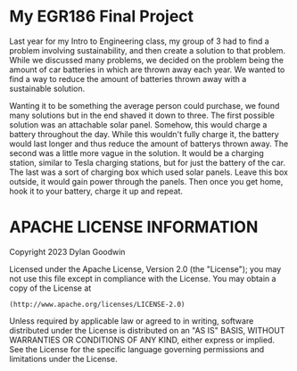 # My EGR186 Final Project
Last year for my Intro to Engineering class, my group of 3 had to find a problem involving sustainability, and then create a solution to that problem.
While we discussed many problems, we decided on the problem being the amount of car batteries in which are thrown away each year.  We wanted to find a way to reduce the amount of batteries thrown away with a sustainable solution.

Wanting it to be something the average person could purchase, we found many solutions but in the end shaved it down to three.
The first possible solution was an attachable solar panel.  Somehow, this would charge a battery throughout the day.  While this wouldn't fully charge it, the battery would last longer and thus reduce the amount of batterys thrown away.
The second was a little more vague in the solution.  It would be a charging station, similar to Tesla charging stations, but for just the battery of the car.
The last was a sort of charging box which used solar panels.  Leave this box outside, it would gain power through the panels.  Then once you get home, hook it to your battery, charge it up and repeat.


# APACHE LICENSE INFORMATION
Copyright 2023 Dylan Goodwin

Licensed under the Apache License, Version 2.0 (the "License");
you may not use this file except in compliance with the License.
You may obtain a copy of the License at

    (http://www.apache.org/licenses/LICENSE-2.0)

Unless required by applicable law or agreed to in writing, software
distributed under the License is distributed on an "AS IS" BASIS,
WITHOUT WARRANTIES OR CONDITIONS OF ANY KIND, either express or implied.
See the License for the specific language governing permissions and
limitations under the License.
